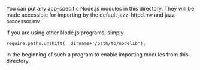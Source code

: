 You can put any app-specific Node.js modules in this directory. They will be made accessible for importing by the default jazz-httpd.mv and jazz-processor.mv

If you are using other Node.js programs, simply

    require.paths.unshift(__dirname+'/path/to/nodelib');

In the beginning of such a program to enable importing modules from this directory.
